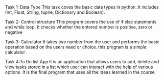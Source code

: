 Task 1: Data Type
This task coves the basic data types in python. It includes (Int, Float, String, tuplre, Dictionary and Boolean).

Task 2: Control structure 
This program covers the use of if else statements and while loop. It checks whether the entered number is positive, zero or negative

Task 3: Calculator
It takes two number from the user and performs the basic operation based on the users need or choice. this program is a simple calculator .

Task 4:To Do list App
It is an application that allows users  to add, delete and view tasks stored in a list which user can interact with the help of various options. It is the final program that uses all the ideas learned in the course  
